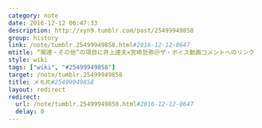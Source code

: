 ```yaml
---
category: note
date: 2016-12-12 06:47:33
description: http://xyn9.tumblr.com/post/25499949858
group: history
link: /note/tumblr.25499949858.html#2016-12-12-0647
mtitle: “関連・その他”の項目に井上達夫×宮崎哲弥＠ザ・ボイス動画コメントへのリンク
style: wiki
tags: ["wiki", "#25499949858"] 
target: /note/tumblr.25499949858
title: メモ片#25499949858
layout: redirect
redirect:
  url: /note/tumblr.25499949858.html#2016-12-12-0647
  delay: 0
---
```

